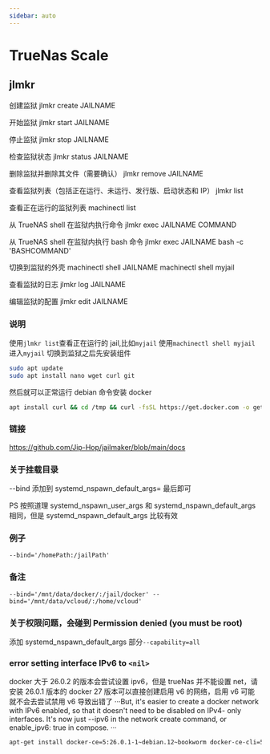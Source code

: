 ```yaml
---
sidebar: auto
---
```


# TrueNas Scale

## jlmkr

创建监狱 jlmkr create JAILNAME

开始监狱 jlmkr start JAILNAME

停止监狱 jlmkr stop JAILNAME

检查监狱状态 jlmkr status JAILNAME

删除监狱并删除其文件（需要确认） jlmkr remove JAILNAME

查看监狱列表（包括正在运行、未运行、发行版、启动状态和 IP） jlmkr list

查看正在运行的监狱列表 machinectl list

从 TrueNAS shell 在监狱内执行命令 jlmkr exec JAILNAME COMMAND

从 TrueNAS shell 在监狱内执行 bash 命令 jlmkr exec JAILNAME bash -c 'BASHCOMMAND'

切换到监狱的外壳 machinectl shell JAILNAME
machinectl shell myjail

查看监狱的日志 jlmkr log JAILNAME

编辑监狱的配置 jlmkr edit JAILNAME

### 说明

使用`jlmkr list`查看正在运行的 jail,比如`myjail`
使用`machinectl shell myjail`进入`myjail`
切换到监狱之后先安装组件

```bash
sudo apt update
sudo apt install nano wget curl git
```

然后就可以正常运行 debian 命令安装 docker

```bash
apt install curl && cd /tmp && curl -fsSL https://get.docker.com -o get-docker.sh && sudo sh get-docker.sh && cd ~ && docker
```

### 链接

https://github.com/Jip-Hop/jailmaker/blob/main/docs

### 关于挂载目录

--bind 添加到 systemd_nspawn_default_args= 最后即可

PS
按照道理 systemd_nspawn_user_args 和 systemd_nspawn_default_args 相同，但是 systemd_nspawn_default_args 比较有效

### 例子

```
--bind='/homePath:/jailPath'
```

### 备注

```
--bind='/mnt/data/docker/:/jail/docker' --bind='/mnt/data/vcloud/:/home/vcloud'
```

### 关于权限问题，会碰到 Permission denied (you must be root)

添加 systemd_nspawn_default_args 部分`--capability=all`

### error setting interface IPv6 to `<nil>`

docker 大于 26.0.2 的版本会尝试设置 ipv6，但是 trueNas 并不能设置 net，请安装 26.0.1 版本的 docker
27 版本可以直接创建启用 v6 的网络，启用 v6 可能就不会去尝试禁用 v6 导致出错了
···But, it's easier to create a docker network with IPv6 enabled, so that it doesn't need to be disabled on IPv4- only interfaces. It's now just --ipv6 in the network create command, or enable_ipv6: true in compose.
···

```bash
apt-get install docker-ce=5:26.0.1-1~debian.12~bookworm docker-ce-cli=5:26.0.1-1~debian.12~bookworm
```
